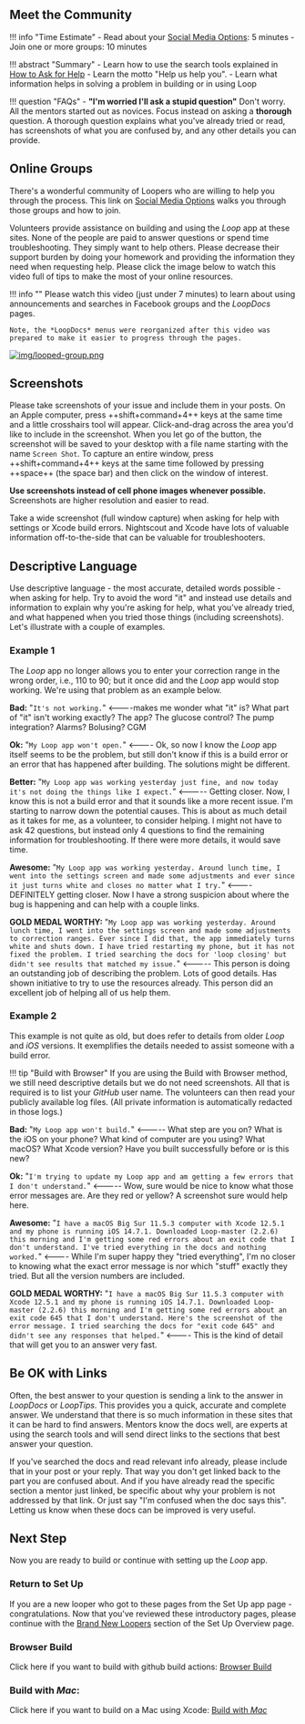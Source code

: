## Meet the Community

!!! info "Time Estimate"
    - Read about your [Social Media Options](../intro/loopdocs-how-to.md#how-to-find-help): 5 minutes
    - Join one or more groups: 10 minutes

!!! abstract "Summary"
    - Learn how to use the search tools explained in [How to Ask for Help](../intro/loopdocs-how-to.md#how-to-ask-for-help)
    - Learn the motto "Help us help you".
    - Learn what information helps in solving a problem in building or in using Loop

!!! question "FAQs"
    - **"I'm worried I'll ask a stupid question"** Don't worry. All the mentors started out as novices. Focus instead on asking a **thorough** question. A thorough question explains what you've already tried or read, has screenshots of what you are confused by, and any other details you can provide.

## Online Groups

There's a wonderful community of Loopers who are willing to help you through the process. This link on [Social Media Options](../intro/loopdocs-how-to.md#how-to-find-help) walks you through those groups and how to join.

Volunteers provide assistance on building and using the *Loop* app at these sites. None of the people are paid to answer questions or spend time troubleshooting. They simply want to help others. Please decrease their support burden by doing your homework and providing the information they need when requesting help. Please click the image below to watch this video full of tips to make the most of your online resources.

!!! info ""
    Please watch this video (just under 7 minutes) to learn about using announcements and searches in Facebook groups and the *LoopDocs* pages.

    Note, the *LoopDocs* menus were reorganized after this video was prepared to make it easier to progress through the pages.   

[![img/looped-group.png](img/looped-group.png)](https://youtu.be/_vSN6C-Uo04)

## Screenshots

Please take screenshots of your issue and include them in your posts. On an Apple computer, press ++shift+command+4++ keys at the same time and a little crosshairs tool will appear. Click-and-drag across the area you'd like to include in the screenshot. When you let go of the button, the screenshot will be saved to your desktop with a file name starting with the name `Screen Shot`. To capture an entire window, press ++shift+command+4++ keys at the same time followed by pressing ++space++ (the  space bar) and then click on the window of interest.

**Use screenshots instead of cell phone images whenever possible.** Screenshots are higher resolution and easier to read.

Take a wide screenshot (full window capture) when asking for help with settings or Xcode build errors. Nightscout and Xcode have lots of valuable information off-to-the-side that can be valuable for troubleshooters.

## Descriptive Language

Use descriptive language - the most accurate, detailed words possible - when asking for help. Try to avoid the word "it" and instead use details and information to explain why you're asking for help, what you've already tried, and what happened when you tried those things (including screenshots). Let's illustrate with a couple of examples.

### Example 1

The *Loop* app no longer allows you to enter your correction range in the wrong order, i.e., 110 to 90; but it once did and the *Loop* app would stop working. We're using that problem as an example below.

**Bad:** "`It's not working.`" <----makes me wonder what "it" is? What part of "it" isn't working exactly? The app? The glucose control? The pump integration? Alarms? Bolusing? CGM

**Ok:** "`My Loop app won't open.`" <---- Ok, so now I know the *Loop* app itself seems to be the problem, but still don't know if this is a build error or an error that has happened after building. The solutions might be different.

**Better:** "`My Loop app was working yesterday just fine, and now today it's not doing the things like I expect.`" <----- Getting closer. Now, I know this is not a build error and that it sounds like a more recent issue. I'm starting to narrow down the potential causes. This is about as much detail as it takes for me, as a volunteer, to consider helping. I might not have to ask 42 questions, but instead only 4 questions to find the remaining information for troubleshooting. If there were more details, it would save time.

**Awesome:** "`My Loop app was working yesterday. Around lunch time, I went into the settings screen and made some adjustments and ever since it just turns white and closes no matter what I try.`" <---- DEFINITELY getting closer. Now I have a strong suspicion about where the bug is happening and can help with a couple links.

**GOLD MEDAL WORTHY:** "`My Loop app was working yesterday. Around lunch time, I went into the settings screen and made some adjustments to correction ranges. Ever since I did that, the app immediately turns white and shuts down. I have tried restarting my phone, but it has not fixed the problem. I tried searching the docs for 'loop closing' but didn't see results that matched my issue.`" <----- This person is doing an outstanding job of describing the problem. Lots of good details. Has shown initiative to try to use the resources already. This person did an excellent job of helping all of us help them.

### Example 2

This example is not quite as old, but does refer to details from older *Loop* and *iOS* versions. It exemplifies the details needed to assist someone with a build error.

!!! tip "Build with Browser"
    If you are using the Build with Browser method, we still need descriptive details but we do not need screenshots. All that is required is to list your *GitHub* user name. The volunteers can then read your publicly available log files. (All private information is automatically redacted in those logs.)

**Bad:** "`My Loop app won't build.`" <----- What step are you on? What is the iOS on your phone? What kind of computer are you using? What macOS? What Xcode version? Have you built successfully before or is this new?

**Ok:** "`I'm trying to update my Loop app and am getting a few errors that I don't understand.`" <----- Wow, sure would be nice to know what those error messages are. Are they red or yellow? A screenshot sure would help here.

**Awesome:** "`I have a macOS Big Sur 11.5.3 computer with Xcode 12.5.1 and my phone is running iOS 14.7.1. Downloaded Loop-master (2.2.6) this morning and I'm getting some red errors about an exit code that I don't understand. I've tried everything in the docs and nothing worked.`" <---- While I'm super happy they "tried everything", I'm no closer to knowing what the exact error message is nor which "stuff" exactly they tried. But all the version numbers are included.

**GOLD MEDAL WORTHY:** "`I have a macOS Big Sur 11.5.3 computer with Xcode 12.5.1 and my phone is running iOS 14.7.1. Downloaded Loop-master (2.2.6) this morning and I'm getting some red errors about an exit code 645 that I don't understand. Here's the screenshot of the error message. I tried searching the docs for "exit code 645" and didn't see any responses that helped.`" <---- This is the kind of detail that will get you to an answer very fast.

## Be OK with Links

Often, the best answer to your question is sending a link to the answer in *LoopDocs* or *LoopTips*.  This provides you a quick, accurate and complete answer. We understand that there is so much information in these sites that it can be hard to find answers.  Mentors know the docs well, are experts at using the search tools and will send direct links to the sections that best answer your question.

If you've searched the docs and read relevant info already, please include that in your post or your reply. That way you don't get linked back to the part you are confused about. And if you have already read the specific section a mentor just linked, be specific about why your problem is not addressed by that link.  Or just say "I'm confused when the doc says this". Letting us know when these docs can be improved is very useful.

## Next Step

Now you are ready to build or continue with setting up the *Loop* app.

### Return to Set Up

If you are a new looper who got to these pages from the Set Up app page - congratulations. Now that you've reviewed these introductory pages, please continue with the [Brand New Loopers](../loop-3/loop-3-overview.md#brand-new-loopers) section of the Set Up Overview page.

### Browser Build

Click here if you want to build with github build actions: [Browser Build](../gh-actions/gh-overview.md)

### Build with *Mac*:

Click here if you want to build on a Mac using Xcode: [Build with *Mac*](../build/overview.md)

